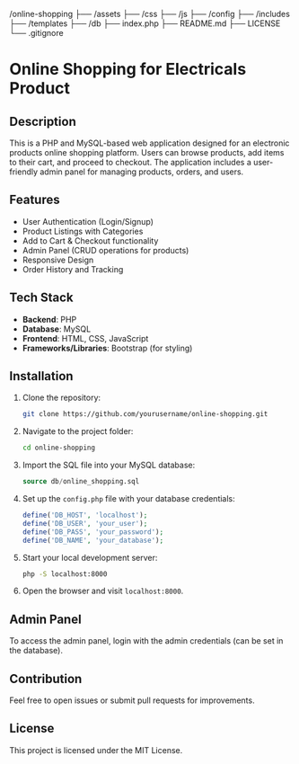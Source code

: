 /online-shopping
    ├── /assets
    ├── /css
    ├── /js
    ├── /config
    ├── /includes
    ├── /templates
    ├── /db
    ├── index.php
    ├── README.md
    ├── LICENSE
    └── .gitignore


# Online Shopping for Electricals Product

## Description
This is a PHP and MySQL-based web application designed for an electronic products online shopping platform. Users can browse products, add items to their cart, and proceed to checkout. The application includes a user-friendly admin panel for managing products, orders, and users.

## Features
- User Authentication (Login/Signup)
- Product Listings with Categories
- Add to Cart & Checkout functionality
- Admin Panel (CRUD operations for products)
- Responsive Design
- Order History and Tracking

## Tech Stack
- **Backend**: PHP
- **Database**: MySQL
- **Frontend**: HTML, CSS, JavaScript
- **Frameworks/Libraries**: Bootstrap (for styling)
  
## Installation
1. Clone the repository:
    ```bash
    git clone https://github.com/yourusername/online-shopping.git
    ```
2. Navigate to the project folder:
    ```bash
    cd online-shopping
    ```
3. Import the SQL file into your MySQL database:
    ```sql
    source db/online_shopping.sql
    ```
4. Set up the `config.php` file with your database credentials:
    ```php
    define('DB_HOST', 'localhost');
    define('DB_USER', 'your_user');
    define('DB_PASS', 'your_password');
    define('DB_NAME', 'your_database');
    ```
5. Start your local development server:
    ```bash
    php -S localhost:8000
    ```
6. Open the browser and visit `localhost:8000`.

## Admin Panel
To access the admin panel, login with the admin credentials (can be set in the database).

## Contribution
Feel free to open issues or submit pull requests for improvements.

## License
This project is licensed under the MIT License.
